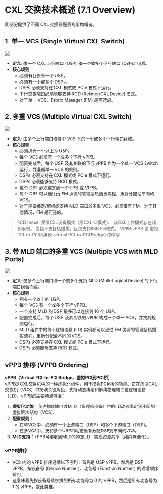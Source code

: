 # CXL 交换技术概述 (7.1 Overview)

此部分提供了不同 CXL 交换器配置的架构概览。

## **1. 单一 VCS (Single Virtual CXL Switch)**
![](https://pic1.imgdb.cn/item/6862b6c558cb8da5c8805d32.png)
* **定义**: 由一个 CXL 上行端口 (USP) 和一个或多个下行端口 (DSPs) 组成。
* **核心规则**:
    * 必须有且仅有一个 USP。
    * 必须有一个或多个 DSPs。
    * DSPs 必须支持在 CXL 模式或 PCIe 模式下运行。
    * 下行交换端口必须能够支持 RCD (Retimer/CXL Device) 模式。
    * 对于单一 VCS，Fabric Manager (FM) 是可选的。


## **2. 多重 VCS (Multiple Virtual CXL Switch)**
![](https://pic1.imgdb.cn/item/6862b74c58cb8da5c8805d7b.png)
* **定义**: 由多个上行端口和每个 VCS 下的一个或多个下行端口组成。
* **核心规则**:
    * 必须拥有一个以上的 USP。
    * 每个 VCS 必须有一个或多个下行 vPPB。
    * 配置完成后，每个 USP 及其关联的下行 vPPB 作为一个单一 VCS Switch 运行，并遵循单一 VCS 的规则。
    * DSPs 必须支持在 CXL 模式或 PCIe 模式下运行。
    * DSPs 必须能够支持 RCD 模式。
    * 每个 DSP 必须绑定到一个 PPB 或 VPPB。
    * 每个 DSP 可以通过由 FM 协调的管理型热插拔流程，重新分配给不同的 VCS。
    * 对于需要绑定/解绑或支持 MLD 端口的多重 VCS，必须要有 FM。对于其他情况，FM 是可选的。
>RCD mode: 受限CXL设备模式（原CXL 1.1模式）。 该CXL工作模式存在诸多限制， 包括不支持热插拔，且仅支持68B Flit模式。
>VPPB:vPPB 是 虚拟PCI-to-PCI桥接器 (virtual PCI-to-PCI Bridge) 的缩写

## **3. 带 MLD 端口的多重 VCS (Multiple VCS with MLD Ports)**
![](https://pic1.imgdb.cn/item/6862b76158cb8da5c8805d7d.png)
* **定义**: 由多个上行端口和一个或多个支持 MLD (Multi-Logical Device) 的下行端口组合而成。
* **核心规则**:
    * 拥有一个以上的 USP。
    * 每个 VCS 有一个或多个下行 vPPB。
    * 一个支持 MLD 的 DSP 最多可以连接到 16 个 USP。
    * 配置完成后，每个 USP 及其关联的 vPPB 构成一个单一 VCS，并按其规则运行。
    * MLD 组件中的每个逻辑设备 (LD) 实例都可以通过 FM 协调的管理型热插拔流程，重新分配给不同的 VCS。
    * DSPs 必须支持在 CXL 模式或 PCIe 模式下运行。
    * DSPs 必须能够支持 RCD 模式。


## **vPPB 排序 (VPPB Ordering)**

**vPPB（Virtual PCI-to-PCI Bridge，虚拟PCI到PCI桥）**  
vPPB是CXL交换机中的一种虚拟化组件，用于模拟PCIe桥的功能。它在虚拟CXL交换机（VCS）中扮演关键角色，支持动态绑定和解绑物理端口或逻辑设备（LD）。vPPB的主要特点包括：  
1. **虚拟化功能**：允许物理端口或MLD（多逻辑设备）中的LD动态绑定到不同的虚拟层次结构（VCS）。  
2. **配置规则**：  
   - 在单VCS中，必须有一个上游端口（USP）和多个下游端口（DSP）。  
   - 在多VCS中，支持多个USP和动态重新分配DSP到不同的VCS。  
3. **MLD支持**：vPPB可绑定到MLD的特定LD，实现资源共享（如内存池化）。  

### vPPB排序

* VCS 内的 vPPB 排序遵循以下序列：首先是 USP vPPB，然后是 DSP vPPB，按设备号 (Device Number)、功能号 (Function Number) 的递增顺序排列。
* 这意味着先按设备号顺序排列所有功能号为 0 的 vPPB，然后是所有功能号为 1 的 vPPB，依此类推。
